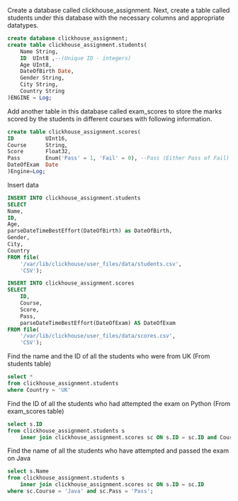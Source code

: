 Create a database called clickhouse_assignment. 
Next, create a table called students under this database with the necessary columns and appropriate datatypes.

```sql
create database clickhouse_assignment;
create table clickhouse_assignment.students(
    Name String,
    ID  UInt8 ,--(Unique ID - integers)
    Age UInt8,
    DateOfBirth Date,
    Gender String,
    City String,
    Country String
)ENGINE = Log;
```

Add another table in this database called exam_scores to store the marks scored
by the students in different courses with following information.

```sql
create table clickhouse_assignment.scores(
ID          UInt16,
Course      String, 
Score       Float32,
Pass        Enum('Pass' = 1, 'Fail' = 0), --Pass (Either Pass of Fail)
DateOfExam  Date
)Engine=Log;
```

Insert data
```sql
INSERT INTO clickhouse_assignment.students 
SELECT 
Name,
ID,
Age,
parseDateTimeBestEffort(DateOfBirth) as DateOfBirth,
Gender,
City,
Country
FROM file(
    '/var/lib/clickhouse/user_files/data/students.csv',
    'CSV');

INSERT INTO clickhouse_assignment.scores 
SELECT 
    ID,
    Course,
    Score,
    Pass,
    parseDateTimeBestEffort(DateOfExam) AS DateOfExam
FROM file(
    '/var/lib/clickhouse/user_files/data/scores.csv',
    'CSV');

```

Find the name and the ID of all the students who were from UK (From students table)

```sql
select *
from clickhouse_assignment.students
where Country = 'UK'
```

Find the ID of all the students who had attempted the exam on Python (From exam_scores table)
```sql
select s.ID
from clickhouse_assignment.students s
    inner join clickhouse_assignment.scores sc ON s.ID = sc.ID and Course = 'Python';
```


Find the name of all the students who have attempted and passed the exam on Java
```sql
select s.Name
from clickhouse_assignment.students s
    inner join clickhouse_assignment.scores sc ON s.ID = sc.ID
where sc.Course = 'Java' and sc.Pass = 'Pass';
```